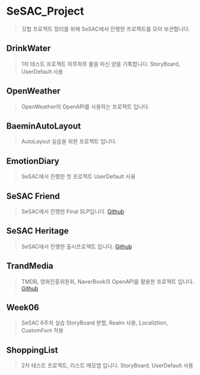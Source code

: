 # SeSAC_Project
> 깃헙 프로젝트 정리를 위해 SeSAC에서 진행한 프로젝트를 모아 보관합니다.

## DrinkWater
> 1차 테스트 프로젝트 하루하루 물을 마신 양을 기록합니다.
> StoryBoard, UserDefault 사용
    
## OpenWeather
> OpenWeather의 OpenAPI를 사용하는 프로젝트 입니다.
    
## BaeminAutoLayout
> AutoLayout 실습을 위한 프로젝트 입니다.
    
## EmotionDiary
> SeSAC에서 진행한 첫 프로젝트 
> UserDefault 사용
    
## SeSAC Friend
> SeSAC에서 진행한 Final SLP입니다.
[Github](https://github.com/teiresias22/SeSACFriend.git)
    
## SeSAC Heritage
> SeSAC에서 진행한 출시프로젝트 입니다.
[Github](https://github.com/teiresias22/SeSAC.Heritage.git)
    
## TrandMedia
> TMDB, 영화진흥위원회, NaverBook의 OpenAPI를 활용한 프로젝트 입니다.
[Github](https://github.com/teiresias22/SeSAC.TrandMedia.git)
    
## Week06
> SeSAC 6주차 실습
> StoryBoard 분할, Realm 사용, Localiztion, CustomFont 적용
    
## ShoppingList
> 2차 테스트 프로젝트, 리스트 메모앱 입니다.
> StoryBoard, UserDefault 사용
